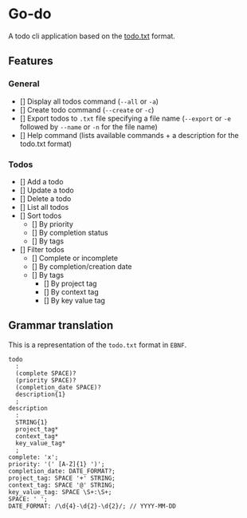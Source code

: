 # Go-do
A todo cli application based on the [todo.txt](https://github.com/todotxt/todo.txt) format.

## Features
### General
- [] Display all todos command (`--all` or `-a`)
- [] Create todo command (`--create` or `-c`)
- [] Export todos to `.txt` file specifying a file name (`--export` or `-e` followed by `--name` or `-n` for the file name)
- [] Help command (lists available commands + a description for the todo.txt format)

### Todos
- [] Add a todo
- [] Update a todo
- [] Delete a todo
- [] List all todos
- [] Sort todos
  - [] By priority
  - [] By completion status
  - [] By tags
- [] Filter todos
  - [] Complete or incomplete
  - [] By completion/creation date
  - [] By tags
    - [] By project tag
    - [] By context tag
    - [] By key value tag

## Grammar translation
This is a representation of the `todo.txt` format in `EBNF`.
```
todo
  : 
  (complete SPACE)?
  (priority SPACE)?
  (completion_date SPACE)?
  description{1}
  ;
description
  : 
  STRING{1}
  project_tag*
  context_tag*
  key_value_tag*
  ;
complete: 'x';
priority: '(' [A-Z]{1} ')';
completion_date: DATE_FORMAT?;
project_tag: SPACE '+' STRING;
context_tag: SPACE '@' STRING;
key_value_tag: SPACE \S+:\S+;
SPACE: ' ';
DATE_FORMAT: /\d{4}-\d{2}-\d{2}/; // YYYY-MM-DD
```